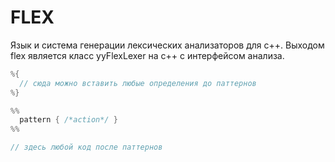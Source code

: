 # FLEX

Язык и система генерации лексических анализаторов для с++. Выходом flex является класс yyFlexLexer на с++ с интерфейсом анализа.

```c++
%{
  // сюда можно вставить любые определения до паттернов
%}

%%
  pattern { /*action*/ }
%%

// здесь любой код после паттернов
```
